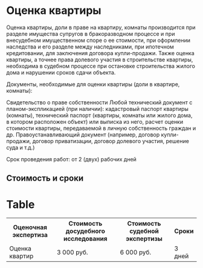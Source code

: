 # Оценка квартиры

Оценка квартиры, доли в праве на квартиру, комнаты производится при разделе имущества супругов в бракоразводном процессе и при внесудебном имущественном споре о ее стоимости, при оформлении наследства и его разделе между наследниками, при ипотечном кредитовании, для заключения договора купли-продажи. Также оценка квартиры, а точнее права долевого участия в строительстве квартиры, необходима в судебном процессе при остановке строительства жилого дома и нарушении сроков сдачи объекта.

Документы, необходимые для оценки квартиры (доли в квартире, комнаты):

Свидетельство о праве собственности
Любой технический документ с планом-экспликацией (при наличии): кадастровый паспорт квартиры (комнаты), технический паспорт (квартиры, комнаты или жилого дома, в котором расположен объект) или выписка из него, расчет оценки стоимости квартиры, передаваемой в личную собственность граждан и др.
Правоустанавливающий документ (например, договор купли-продажи, договор приватизации, договор долевого участия, решение суда и т.д.)


Срок проведения работ: от 2 (двух) рабочих дней
## Стоимость и сроки
# Table
<table>
<tbody>
<tr>
<th><span>Оценочная экспертиза</span></th>
<th>Стоимость досудебного исследования</th>
<th>Стоимость судебной экспертизы</th>
<th>Сроки</th>
</tr>
<tr>
<td>Оценка квартир</td>
<td>3 000 руб.</td>
<td>6 000 руб.</td>
<td>3 дней</td>
</tr>
</tbody>
</table>